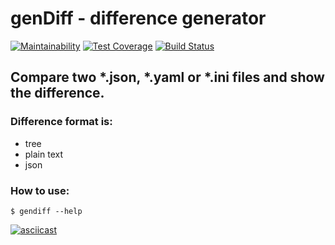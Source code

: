 ##
# genDiff - difference generator
[![Maintainability](https://api.codeclimate.com/v1/badges/ed00a62b656c97f8d473/maintainability)](https://codeclimate.com/github/mbalyura/frontend-project-lvl2/maintainability) [![Test Coverage](https://api.codeclimate.com/v1/badges/ed00a62b656c97f8d473/test_coverage)](https://codeclimate.com/github/mbalyura/frontend-project-lvl2/test_coverage) [![Build Status](https://travis-ci.org/mbalyura/frontend-project-lvl2.svg?branch=master)](https://`travis-ci.org/mbalyura/frontend-project-lvl2)
##

## Compare two *.json, *.yaml or *.ini files and show the difference.

### Difference format is:
* tree
* plain text
* json

### How to use:
```
$ gendiff --help
```

[![asciicast](https://asciinema.org/a/nDcOWnc61IL4f5nOZvT3BCZMJ.svg)](https://asciinema.org/a/nDcOWnc61IL4f5nOZvT3BCZMJ)